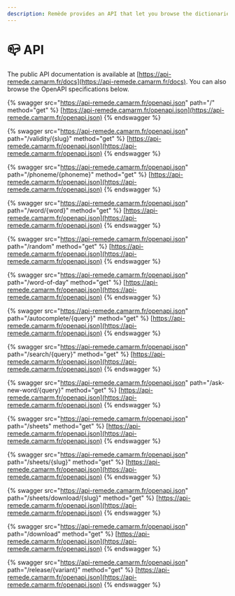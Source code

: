 ```yaml
---
description: Remède provides an API that let you browse the dictionaries databases !
---
```


# 📪 API

The public API documentation is available at [https://api-remede.camarm.fr/docs](https://api-remede.camarm.fr/docs). You can also browse the OpenAPI specifications below.

{% swagger src="https://api-remede.camarm.fr/openapi.json" path="/" method="get" %}
[https://api-remede.camarm.fr/openapi.json](https://api-remede.camarm.fr/openapi.json)
{% endswagger %}

{% swagger src="https://api-remede.camarm.fr/openapi.json" path="/validity/{slug}" method="get" %}
[https://api-remede.camarm.fr/openapi.json](https://api-remede.camarm.fr/openapi.json)
{% endswagger %}

{% swagger src="https://api-remede.camarm.fr/openapi.json" path="/phoneme/{phoneme}" method="get" %}
[https://api-remede.camarm.fr/openapi.json](https://api-remede.camarm.fr/openapi.json)
{% endswagger %}

{% swagger src="https://api-remede.camarm.fr/openapi.json" path="/word/{word}" method="get" %}
[https://api-remede.camarm.fr/openapi.json](https://api-remede.camarm.fr/openapi.json)
{% endswagger %}

{% swagger src="https://api-remede.camarm.fr/openapi.json" path="/random" method="get" %}
[https://api-remede.camarm.fr/openapi.json](https://api-remede.camarm.fr/openapi.json)
{% endswagger %}

{% swagger src="https://api-remede.camarm.fr/openapi.json" path="/word-of-day" method="get" %}
[https://api-remede.camarm.fr/openapi.json](https://api-remede.camarm.fr/openapi.json)
{% endswagger %}

{% swagger src="https://api-remede.camarm.fr/openapi.json" path="/autocomplete/{query}" method="get" %}
[https://api-remede.camarm.fr/openapi.json](https://api-remede.camarm.fr/openapi.json)
{% endswagger %}

{% swagger src="https://api-remede.camarm.fr/openapi.json" path="/search/{query}" method="get" %}
[https://api-remede.camarm.fr/openapi.json](https://api-remede.camarm.fr/openapi.json)
{% endswagger %}

{% swagger src="https://api-remede.camarm.fr/openapi.json" path="/ask-new-word/{query}" method="get" %}
[https://api-remede.camarm.fr/openapi.json](https://api-remede.camarm.fr/openapi.json)
{% endswagger %}

{% swagger src="https://api-remede.camarm.fr/openapi.json" path="/sheets" method="get" %}
[https://api-remede.camarm.fr/openapi.json](https://api-remede.camarm.fr/openapi.json)
{% endswagger %}

{% swagger src="https://api-remede.camarm.fr/openapi.json" path="/sheets/{slug}" method="get" %}
[https://api-remede.camarm.fr/openapi.json](https://api-remede.camarm.fr/openapi.json)
{% endswagger %}

{% swagger src="https://api-remede.camarm.fr/openapi.json" path="/sheets/download/{slug}" method="get" %}
[https://api-remede.camarm.fr/openapi.json](https://api-remede.camarm.fr/openapi.json)
{% endswagger %}

{% swagger src="https://api-remede.camarm.fr/openapi.json" path="/download" method="get" %}
[https://api-remede.camarm.fr/openapi.json](https://api-remede.camarm.fr/openapi.json)
{% endswagger %}

{% swagger src="https://api-remede.camarm.fr/openapi.json" path="/release/{variant}" method="get" %}
[https://api-remede.camarm.fr/openapi.json](https://api-remede.camarm.fr/openapi.json)
{% endswagger %}
